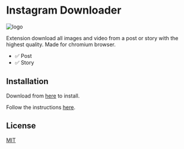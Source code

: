 # Instagram Downloader

![logo](https://raw.githubusercontent.com/misa198/instagram-images-downloader/master/public/logo128.png)

Extension download all images and video from a post or story with the highest quality.
Made for chromium browser.

* ✅ Post
* ✅ Story

## Installation

Download from [here](https://github.com/misa198/instagram-images-downloader/releases) to install.

Follow the instructions [here](https://www.quora.com/How-do-I-install-a-chrome-extension-from-a-zip-file).

## License
[MIT](https://choosealicense.com/licenses/mit/)